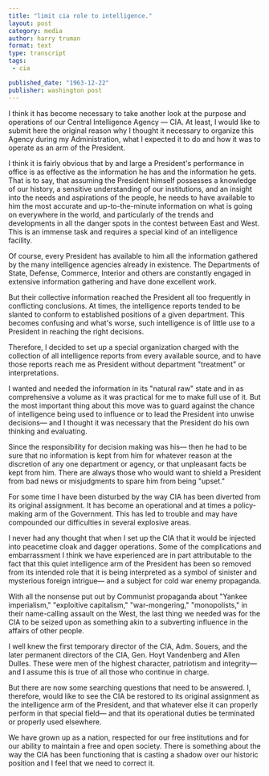 ```yaml
---
title: "limit cia role to intelligence."
layout: post
category: media
author: harry truman
format: text
type: transcript
tags: 
 - cia

published_date: "1963-12-22"
publisher: washington post
---
```


I think it has become necessary to take another look at the purpose and
operations of our Central Intelligence Agency — CIA. At least, I would like to
submit here the original reason why I thought it necessary to organize this
Agency during my Administration, what I expected it to do and how it was to
operate as an arm of the President. 

I think it is fairly obvious that by and large a President's performance in
office is as effective as the information he has and the information he gets.
That is to say, that assuming the President himself possesses a knowledge of
our history, a sensitive understanding of our institutions, and an insight into
the needs and aspirations of the people, he needs to have available to him the
most accurate and up-to-the-minute information on what is going on everywhere
in the world, and particularly of the trends and developments in all the danger
spots in the contest between East and West. This is an immense task and
requires a special kind of an intelligence facility. 

Of course, every President has available to him all the information gathered by
the many intelligence agencies already in existence. The Departments of State,
Defense, Commerce, Interior and others are constantly engaged in extensive
information gathering and have done excellent work. 

But their collective information reached the President all too frequently in
conflicting conclusions. At times, the intelligence reports tended to be
slanted to conform to established positions of a given department. This becomes
confusing and what's worse, such intelligence is of little use to a President
in reaching the right decisions. 

Therefore, I decided to set up a special organization charged with the
collection of all intelligence reports from every available source, and to have
those reports reach me as President without department "treatment" or
interpretations. 

I wanted and needed the information in its "natural raw" state and in as
comprehensive a volume as it was practical for me to make full use of it. But
the most important thing about this move was to guard against the chance of
intelligence being used to influence or to lead the President into unwise
decisions— and I thought it was necessary that the President do his own
thinking and evaluating. 

Since the responsibility for decision making was his— then he had to be sure
that no information is kept from him for whatever reason at the discretion of
any one department or agency, or that unpleasant facts be kept from him. There
are always those who would want to shield a President from bad news or
misjudgments to spare him from being "upset." 

For some time I have been disturbed by the way CIA has been diverted from its
original assignment. It has become an operational and at times a policy-making
arm of the Government. This has led to trouble and may have compounded our
difficulties in several explosive areas. 

I never had any thought that when I set up the CIA that it would be injected
into peacetime cloak and dagger operations. Some of the complications and
embarrassment I think we have experienced are in part attributable to the fact
that this quiet intelligence arm of the President has been so removed from its
intended role that it is being interpreted as a symbol of sinister and
mysterious foreign intrigue— and a subject for cold war enemy propaganda. 

With all the nonsense put out by Communist propaganda about "Yankee
imperialism," "exploitive capitalism," "war-mongering," "monopolists," in their
name-calling assault on the West, the last thing we needed was for the CIA to
be seized upon as something akin to a subverting influence in the affairs of
other people. 

I well knew the first temporary director of the CIA, Adm. Souers, and the later
permanent directors of the CIA, Gen. Hoyt Vandenberg and Allen Dulles. These
were men of the highest character, patriotism and integrity— and I assume this
is true of all those who continue in charge. 

But there are now some searching questions that need to be answered. I,
therefore, would like to see the CIA be restored to its original assignment as
the intelligence arm of the President, and that whatever else it can properly
perform in that special field— and that its operational duties be terminated or
properly used elsewhere. 

We have grown up as a nation, respected for our free institutions and for our
ability to maintain a free and open society. There is something about the way
the CIA has been functioning that is casting a shadow over our historic
position and I feel that we need to correct it. 
